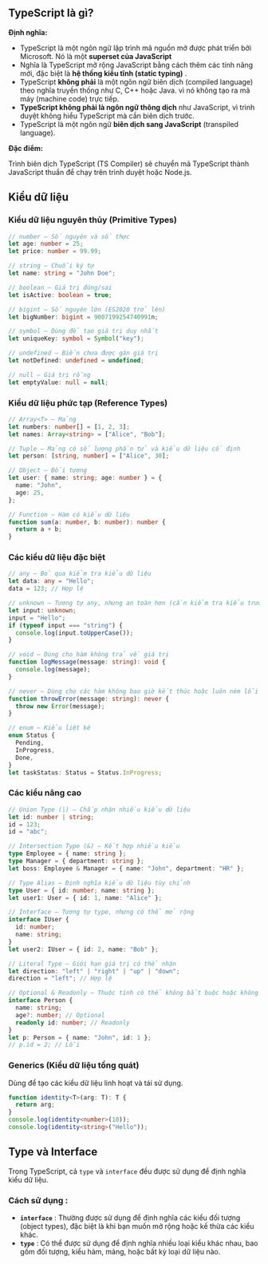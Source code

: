 ## TypeScript là gì?

**Định nghĩa:**

* TypeScript là một ngôn ngữ lập trình mã nguồn mở được phát triển bởi Microsoft. Nó là một  **superset của JavaScript**
* Nghĩa là TypeScript mở rộng JavaScript bằng cách thêm các tính năng mới, đặc biệt là  **hệ thống kiểu tĩnh (static typing)** .
* TypeScript **không phải** là một ngôn ngữ biên dịch (compiled language) theo nghĩa truyền thống như C, C++ hoặc Java. vì nó không tạo ra mã máy (machine code) trực tiếp.
* **TypeScript không phải là ngôn ngữ thông dịch** như JavaScript, vì trình duyệt không hiểu TypeScript mà cần biên dịch trước.
* TypeScript là một ngôn ngữ **biên dịch sang JavaScript** (transpiled language).

**Đặc điểm:**

Trình biên dịch TypeScript (TS Compiler) sẽ chuyển mã TypeScript thành JavaScript thuần để chạy trên trình duyệt hoặc Node.js.

## Kiểu dữ liệu

### Kiểu dữ liệu nguyên thủy (Primitive Types)

```typescript
// number – Số nguyên và số thực
let age: number = 25;
let price: number = 99.99;

// string – Chuỗi ký tự
let name: string = "John Doe";

// boolean – Giá trị đúng/sai
let isActive: boolean = true;

// bigint – Số nguyên lớn (ES2020 trở lên)
let bigNumber: bigint = 9007199254740991n;

// symbol – Dùng để tạo giá trị duy nhất
let uniqueKey: symbol = Symbol("key");

// undefined – Biến chưa được gán giá trị
let notDefined: undefined = undefined;

// null – Giá trị rỗng
let emptyValue: null = null;
```

### Kiểu dữ liệu phức tạp (Reference Types)

```typescript
// Array<T> – Mảng
let numbers: number[] = [1, 2, 3];
let names: Array<string> = ["Alice", "Bob"];

// Tuple – Mảng có số lượng phần tử và kiểu dữ liệu cố định
let person: [string, number] = ["Alice", 30];

// Object – Đối tượng
let user: { name: string; age: number } = {
  name: "John",
  age: 25,
};

// Function – Hàm có kiểu dữ liệu
function sum(a: number, b: number): number {
  return a + b;
}
```

### Các kiểu dữ liệu đặc biệt

```typescript
// any – Bỏ qua kiểm tra kiểu dữ liệu
let data: any = "Hello";
data = 123; // Hợp lệ

// unknown – Tương tự any, nhưng an toàn hơn (cần kiểm tra kiểu trước khi sử dụng)
let input: unknown;
input = "Hello";
if (typeof input === "string") {
  console.log(input.toUpperCase());
}

// void – Dùng cho hàm không trả về giá trị
function logMessage(message: string): void {
  console.log(message);
}

// never – Dùng cho các hàm không bao giờ kết thúc hoặc luôn ném lỗi
function throwError(message: string): never {
  throw new Error(message);
}

// enum – Kiểu liệt kê
enum Status {
  Pending,
  InProgress,
  Done,
}
let taskStatus: Status = Status.InProgress;
```

### Các kiểu nâng cao

```typescript
// Union Type (|) – Chấp nhận nhiều kiểu dữ liệu
let id: number | string;
id = 123;
id = "abc";

// Intersection Type (&) – Kết hợp nhiều kiểu
type Employee = { name: string };
type Manager = { department: string };
let boss: Employee & Manager = { name: "John", department: "HR" };

// Type Alias – Định nghĩa kiểu dữ liệu tùy chỉnh
type User = { id: number; name: string };
let user1: User = { id: 1, name: "Alice" };

// Interface – Tương tự type, nhưng có thể mở rộng
interface IUser {
  id: number;
  name: string;
}
let user2: IUser = { id: 2, name: "Bob" };

// Literal Type – Giới hạn giá trị có thể nhận
let direction: "left" | "right" | "up" | "down";
direction = "left"; // Hợp lệ

// Optional & Readonly – Thuộc tính có thể không bắt buộc hoặc không thay đổi
interface Person {
  name: string;
  age?: number; // Optional
  readonly id: number; // Readonly
}
let p: Person = { name: "John", id: 1 };
// p.id = 2; // Lỗi
```

### Generics (Kiểu dữ liệu tổng quát)

Dùng để tạo các kiểu dữ liệu linh hoạt và tái sử dụng.

```typescript
function identity<T>(arg: T): T {
  return arg;
}
console.log(identity<number>(10));
console.log(identity<string>("Hello"));
```

## Type và Interface

Trong TypeScript, cả `type` và `interface` đều được sử dụng để định nghĩa kiểu dữ liệu.

### **Cách sử dụng** :

* **`interface`** : Thường được sử dụng để định nghĩa các kiểu đối tượng (object types), đặc biệt là khi bạn muốn mở rộng hoặc kế thừa các kiểu khác.
* **`type`** : Có thể được sử dụng để định nghĩa nhiều loại kiểu khác nhau, bao gồm đối tượng, kiểu hàm, mảng, hoặc bất kỳ loại dữ liệu nào.
